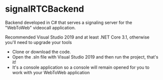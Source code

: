 # signalRTCBackend
Backend developed in C# that serves a signaling server for the "WebToWeb" videocall application.

Recommended Visual Studio 2019 and at least .NET Core 3.1, otherwise you'll need to upgrade your tools

* Clone or download the code.
* Open the .sln file with Visual Studio 2019 and then run the project, that's it!
* It's a console application so a console will remain opened for you to work with your WebToWeb application
